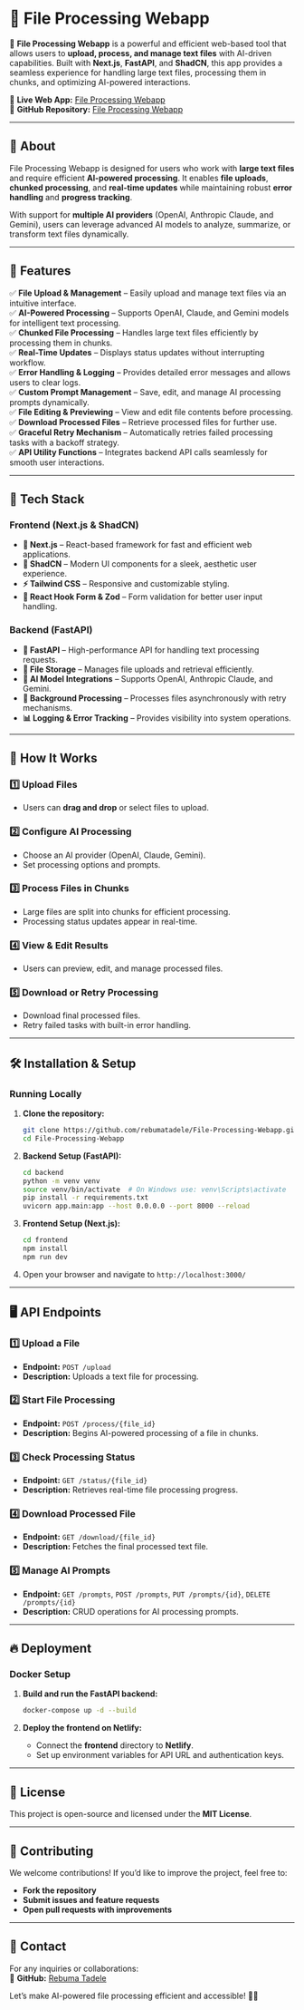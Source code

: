 # 📂 File Processing Webapp  

🚀 **File Processing Webapp** is a powerful and efficient web-based tool that allows users to **upload, process, and manage text files** with AI-driven capabilities. Built with **Next.js**, **FastAPI**, and **ShadCN**, this app provides a seamless experience for handling large text files, processing them in chunks, and optimizing AI-powered interactions.  

🔗 **Live Web App:** [File Processing Webapp](https://fileprocessor.netlify.app/)  
📂 **GitHub Repository:** [File Processing Webapp](https://github.com/rebumatadele/File-Processing-Webapp)  

---

## 📝 About  

File Processing Webapp is designed for users who work with **large text files** and require efficient **AI-powered processing**. It enables **file uploads**, **chunked processing**, and **real-time updates** while maintaining robust **error handling** and **progress tracking**.  

With support for **multiple AI providers** (OpenAI, Anthropic Claude, and Gemini), users can leverage advanced AI models to analyze, summarize, or transform text files dynamically.  

---

## 🚀 Features  

✅ **File Upload & Management** – Easily upload and manage text files via an intuitive interface.  
✅ **AI-Powered Processing** – Supports OpenAI, Claude, and Gemini models for intelligent text processing.  
✅ **Chunked File Processing** – Handles large text files efficiently by processing them in chunks.  
✅ **Real-Time Updates** – Displays status updates without interrupting workflow.  
✅ **Error Handling & Logging** – Provides detailed error messages and allows users to clear logs.  
✅ **Custom Prompt Management** – Save, edit, and manage AI processing prompts dynamically.  
✅ **File Editing & Previewing** – View and edit file contents before processing.  
✅ **Download Processed Files** – Retrieve processed files for further use.  
✅ **Graceful Retry Mechanism** – Automatically retries failed processing tasks with a backoff strategy.  
✅ **API Utility Functions** – Integrates backend API calls seamlessly for smooth user interactions.  

---

## 🔧 Tech Stack  

### **Frontend (Next.js & ShadCN)**  
- **📜 Next.js** – React-based framework for fast and efficient web applications.  
- **🎨 ShadCN** – Modern UI components for a sleek, aesthetic user experience.  
- **⚡ Tailwind CSS** – Responsive and customizable styling.  
- **📌 React Hook Form & Zod** – Form validation for better user input handling.  

### **Backend (FastAPI)**  
- **🚀 FastAPI** – High-performance API for handling text processing requests.  
- **📂 File Storage** – Manages file uploads and retrieval efficiently.  
- **📡 AI Model Integrations** – Supports OpenAI, Anthropic Claude, and Gemini.  
- **🔄 Background Processing** – Processes files asynchronously with retry mechanisms.  
- **📊 Logging & Error Tracking** – Provides visibility into system operations.  

---

## 📜 How It Works  

### **1️⃣ Upload Files**  
- Users can **drag and drop** or select files to upload.  

### **2️⃣ Configure AI Processing**  
- Choose an AI provider (OpenAI, Claude, Gemini).  
- Set processing options and prompts.  

### **3️⃣ Process Files in Chunks**  
- Large files are split into chunks for efficient processing.  
- Processing status updates appear in real-time.  

### **4️⃣ View & Edit Results**  
- Users can preview, edit, and manage processed files.  

### **5️⃣ Download or Retry Processing**  
- Download final processed files.  
- Retry failed tasks with built-in error handling.  

---

## 🛠 Installation & Setup  

### **Running Locally**  

1. **Clone the repository:**  
   ```bash
   git clone https://github.com/rebumatadele/File-Processing-Webapp.git
   cd File-Processing-Webapp
   ```

2. **Backend Setup (FastAPI):**  
   ```bash
   cd backend
   python -m venv venv
   source venv/bin/activate  # On Windows use: venv\Scripts\activate
   pip install -r requirements.txt
   uvicorn app.main:app --host 0.0.0.0 --port 8000 --reload
   ```

3. **Frontend Setup (Next.js):**  
   ```bash
   cd frontend
   npm install
   npm run dev
   ```

4. Open your browser and navigate to `http://localhost:3000/`  

---

## 🖥 API Endpoints  

### **1️⃣ Upload a File**  
- **Endpoint:** `POST /upload`  
- **Description:** Uploads a text file for processing.  

### **2️⃣ Start File Processing**  
- **Endpoint:** `POST /process/{file_id}`  
- **Description:** Begins AI-powered processing of a file in chunks.  

### **3️⃣ Check Processing Status**  
- **Endpoint:** `GET /status/{file_id}`  
- **Description:** Retrieves real-time file processing progress.  

### **4️⃣ Download Processed File**  
- **Endpoint:** `GET /download/{file_id}`  
- **Description:** Fetches the final processed text file.  

### **5️⃣ Manage AI Prompts**  
- **Endpoint:** `GET /prompts`, `POST /prompts`, `PUT /prompts/{id}`, `DELETE /prompts/{id}`  
- **Description:** CRUD operations for AI processing prompts.  

---

## 🔥 Deployment  

### **Docker Setup**  
1. **Build and run the FastAPI backend:**  
   ```bash
   docker-compose up -d --build
   ```

2. **Deploy the frontend on Netlify:**  
   - Connect the **frontend** directory to **Netlify**.  
   - Set up environment variables for API URL and authentication keys.  

---

## 📜 License  

This project is open-source and licensed under the **MIT License**.  

---

## 🙌 Contributing  

We welcome contributions! If you’d like to improve the project, feel free to:  
- **Fork the repository**  
- **Submit issues and feature requests**  
- **Open pull requests with improvements**  

---

## 📩 Contact  

For any inquiries or collaborations:  
🔗 **GitHub:** [Rebuma Tadele](https://github.com/rebumatadele)  

Let’s make AI-powered file processing efficient and accessible! 🚀📂
